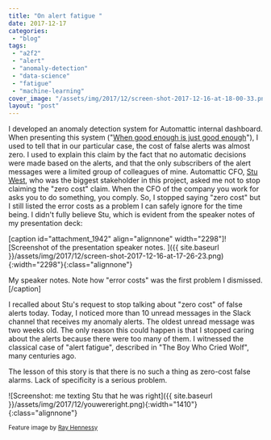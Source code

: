 ```yaml
---
title: "On alert fatigue "
date: 2017-12-17
categories: 
 - "blog"
tags: 
 - "a2f2"
 - "alert"
 - "anomaly-detection"
 - "data-science"
 - "fatigue"
 - "machine-learning"
cover_image: "/assets/img/2017/12/screen-shot-2017-12-16-at-18-00-33.png"
layout: "post"
---
```


I developed an anomaly detection system for Automattic internal dashboard. When presenting this system ("[When good enough is just good enough](http://gorelik.net/2017/08/14/anomaly-detection-in-time-series-now-the-video/)"), I used to tell that in our particular case, the cost of false alerts was almost zero. I used to explain this claim by the fact that no automatic decisions were made based on the alerts, and that the only subscribers of the alert messages were a limited group of colleagues of mine. Automattic CFO, [Stu West](https://www.linkedin.com/in/stuwest/), who was the biggest stakeholder in this project, asked me not to stop claiming the "zero cost" claim. When the CFO of the company you work for asks you to do something, you comply. So, I stopped saying "zero cost" but I still listed the error costs as a problem I can safely ignore for the time being. I didn't fully believe Stu, which is evident from the speaker notes of my presentation deck:

[caption id="attachment_1942" align="alignnone" width="2298"]![Screenshot of the presentation speaker notes. ]({{ site.baseurl }}/assets/img/2017/12/screen-shot-2017-12-16-at-17-26-23.png){:width="2298"}{:class="alignnone"}

 My speaker notes. Note how "error costs" was the first problem I dismissed.[/caption]

I recalled about Stu's request to stop talking about "zero cost" of false alerts today. Today, I noticed more than 10 unread messages in the Slack channel that receives my anomaly alerts. The oldest unread message was two weeks old. The only reason this could happen is that I stopped caring about the alerts because there were too many of them. I witnessed the classical case of "alert fatigue", described in "The Boy Who Cried Wolf", many centuries ago.

The lesson of this story is that there is no such a thing as zero-cost false alarms. Lack of specificity is a serious problem.

![Screenshot: me texting Stu that he was right]({{ site.baseurl }}/assets/img/2017/12/youwereright.png){:width="1410"}{:class="alignnone"}

<small>Feature image by <a href="https://unsplash.com/photos/9rloii_qmmwhttps://unsplash.com/photos/9rloii_qmmw" target="_blank" rel="noopener">Ray Hennessy</a></small>
